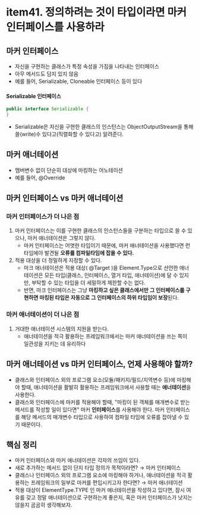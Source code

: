 # item41. 정의하려는 것이 타입이라면 마커 인터페이스를 사용하라

## 마커 인터페이스 
- 자신을 구현하는 클래스가 특정 속성을 가짐을 나타내는 인터페이스
- 아무 메서드도 담지 있지 않음
- 예를 들어, Serializable, Cloneable 인터페이스 등이 있다

#### Serializable 인터페이스
```java
public interface Serializable {
}
```
-  Serializable은 자신을 구현한 클래스의 인스턴스는 ObjectOutputStream을 통해 쓸(write)수 있다고(직렬화할 수 있다고) 알려준다.

## 마커 애너테이션 
- 멤버변수 없이 단순히 대상에 마킹하는 어노테이션
- 예를 들어, @Override

## 마커 인터페이스 vs 마커 애너테이션
### 마커 인터페이스가 더 나은 점
1. 마커 인터페이스는 이를 구현한 클래스의 인스턴스들을 구분하는 타입으로 쓸 수 있으나, 마커 애너테이션은 그렇지 않다.
   - 마커 인터페이스는 어엿한 타입이기 때문에, 마커 애너테이션을 사용했다면 런타임에야 발견될 **오류를 컴파일타임에 잡을 수 있다.**
2. 적용 대상을 더 정밀하게 지정할 수 있다.
    - 마크 애너테이션은 적용 대상( @Target )을 Element.Type으로 선언한 애너테이션은 모든 타입(클래스, 인터페이스, 열거 타입, 애너테이션)에 달 수 있지만, 부탁할 수 있는 타입을 더 세밀하게 제한할 수는 없다.
    - 반면, 마크 인터페이스는 그냥 **마킹하고 싶은 클래스에서만 그 인터페이스를 구현하면 마킹된 타입은 자동으로 그 인터페이스의 하위 타입임이 보장**된다.

### 마커 애너테이션이 더 나은 점
1. 거대한 애너테이션 시스템의 지원을 받는다.
    - 애너테이션을 적극 활용하는 프레임워크에서는 마커 애너테이션을 쓰는 쪽이 일관성을 지키는 데 유리하다


## 마커 애너테이션 vs 마커 인터페이스, 언제 사용해야 할까?
- 클래스와 인터페이스 외의 프로그램 요소(모듈/패키지/필드/지역변수 등)에 마킹해야 할때, 애너테이션을 활발히 활용하는 프레임워크에서 사용할 때는 **애너테이션**을 사용한다.
-  클래스와 인터페이스에 마커를 적용해야 할때, "마킹이 된 객체를 매개변수로 받는 메서드를 작성할 일이 있다면" 마커 **인터페이스**를 사용해야 한다. 마커 인터페이스를 해당 메서드의 매개변수 타입으로 사용하여 컴파일 타임에 오류를 잡아낼 수 있기 때문이다.


## 핵심 정리

- 마커 인터페이스와 마커 애너테이션은 각자의 쓰임이 있다.
- 새로 추가하는 메서드 없이 단지 타입 정의가 목적이라면? → 마커 인터페이스
- 클래스나 인터페이스 외의 프로그램 요소에 마킹해야 하거나, 애너테이션을 적극 활용하는 프레임워크의 일부로 마커를 편입시키고자 한다면? → 마커 애너테이션
- 적용 대상이 ElementType.TYPE 인 마커 애너테이션을 작성하고 있다면, 잠시 여유를 갖고 정말 애너테이션으로 구현하는게 좋은지, 혹은 마커 인터페이스가 낫지는 않을지 곰곰히 생각해보자.
